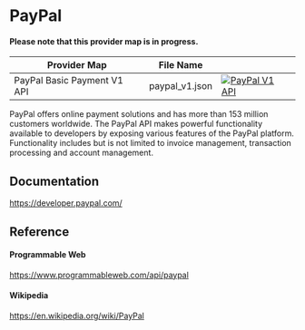 # PayPal

#### Please note that this provider map is in progress.

| Provider Map  | File Name      |                                                                                                                                                                                                                                 |
|---------------|----------------|---------------------------------------------------------------------------------------------------------------------------------------------------------------------------------------------------------------------------------|
| PayPal Basic Payment V1 API | paypal_v1.json | [![PayPal V1 API](https://d233zlhvpze22y.cloudfront.net/github/AddBitScoopXSmall.png)](https://bitscoop.com/maps/create?source=https://raw.githubusercontent.com/bitscooplabs/provider-maps/master/paypal/paypal_v1.json) | 

PayPal offers online payment solutions and has more than 153 million customers worldwide. The PayPal API makes powerful functionality available to developers by exposing various features of the PayPal platform. Functionality includes but is not limited to invoice management, transaction processing and account management.

## Documentation
https://developer.paypal.com/

## Reference

#### Programmable Web
https://www.programmableweb.com/api/paypal

#### Wikipedia
https://en.wikipedia.org/wiki/PayPal
